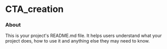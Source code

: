 CTA_creation
============

### About

This is your project's README.md file. It helps users understand what your
project does, how to use it and anything else they may need to know.